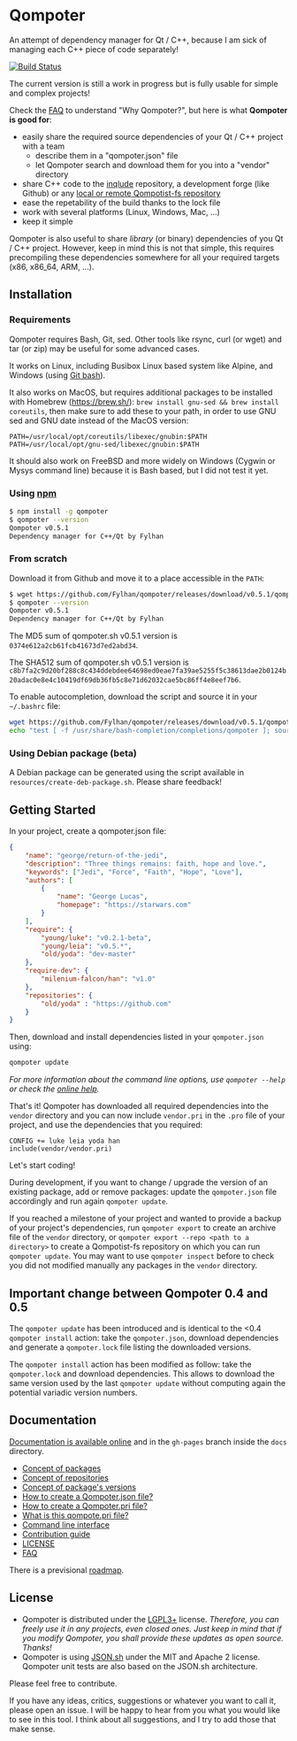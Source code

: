 Qompoter
================================

An attempt of dependency manager for Qt / C++, because I am sick of managing each C++ piece of code separately!

[![Build Status](https://travis-ci.org/Fylhan/qompoter.svg?branch=master)](https://travis-ci.org/Fylhan/qompoter)

The current version is still a work in progress but is fully usable for simple and complex projects!

Check the [FAQ](docs/FAQ.md) to understand "Why Qompoter?", but here is what **Qompoter is good for**:

* easily share the required source dependencies of your Qt / C++ project with a team
  * describe them in a "qompoter.json" file
  * let Qompoter search and download them for you into a "vendor" directory
* share C++ code to the [inqlude](https://inqlude.org/) repository, a development forge (like Github) or any [local or remote Qompotist-fs repository](docs/Repositories.md)
* ease the repetability of the build thanks to the lock file
* work with several platforms (Linux, Windows, Mac, ...)
* keep it simple

Qompoter is also useful to share *library* (or binary) dependencies of you Qt / C++ project. However, keep in mind this is not that simple, this requires precompiling these dependencies somewhere for all your required targets (x86, x86_64, ARM, ...).

Installation
-------------

### Requirements

Qompoter requires Bash, Git, sed. Other tools like rsync, curl (or wget) and tar (or zip) may be useful for some advanced cases.

It works on Linux, including Busibox Linux based system like Alpine, and Windows (using [Git bash](https://git-scm.com/)).

It also works on MacOS, but requires additional packages to be installed with Homebrew (https://brew.sh/): `brew install gnu-sed && brew install coreutils`, then make sure to add these to your path, in order to use GNU sed and GNU date instead of the MacOS version:

```
PATH=/usr/local/opt/coreutils/libexec/gnubin:$PATH
PATH=/usr/local/opt/gnu-sed/libexec/gnubin:$PATH
```

It should also work on FreeBSD and more widely on Windows (Cygwin or Mysys command line) because it is Bash based, but I did not test it yet.

### Using [npm](https://www.npmjs.com/)

```bash
$ npm install -g qompoter
$ qompoter --version
Qompoter v0.5.1
Dependency manager for C++/Qt by Fylhan
```

### From scratch

Download it from Github and move it to a place accessible in the `PATH`:

```bash
$ wget https://github.com/Fylhan/qompoter/releases/download/v0.5.1/qompoter.sh -O qompoter.sh && sudo mv qompoter.sh /usr/bin/qompoter
$ qompoter --version
Qompoter v0.5.1
Dependency manager for C++/Qt by Fylhan
```

The MD5 sum of qompoter.sh v0.5.1 version is `0374e612a2cb61fcb41673d7ed2abd34`.

The SHA512 sum of qompoter.sh v0.5.1 version is `c8b7fa2c9d20bf288c8c434ddebdee64698ed0eae7fa39ae5255f5c38613dae2b0124b20adac0e8e4c10419df69db36fb5c8e71d62032cae5bc86ff4e8eef7b6`.

To enable autocompletion, download the script and source it in your `~/.bashrc` file:

```bash
wget https://github.com/Fylhan/qompoter/releases/download/v0.5.1/qompoter_bash_completion.sh -O qompoter_bash_completion.sh && sudo mv qompoter_bash_completion.sh /usr/share/bash-completion/completions/qompoter
echo "test [ -f /usr/share/bash-completion/completions/qompoter ]; source /usr/share/bash-completion/completions/qompoter" >> ~/.bashrc
```

### Using Debian package (beta)

A Debian package can be generated using the script available in `resources/create-deb-package.sh`. Please share feedback!

Getting Started
-------------

In your project, create a qompoter.json file:

```json
{
    "name": "george/return-of-the-jedi",
    "description": "Three things remains: faith, hope and love.",
    "keywords": ["Jedi", "Force", "Faith", "Hope", "Love"],
    "authors": [
        {
            "name": "George Lucas",
            "homepage": "https://starwars.com"
        }
    ],
    "require": {
        "young/luke": "v0.2.1-beta",
        "young/leia": "v0.5.*",
        "old/yoda": "dev-master"
    },
    "require-dev": {
        "milenium-falcon/han": "v1.0"
    },
    "repositories": {
        "old/yoda" : "https://github.com"
    }
}
```

Then, download and install dependencies listed in your `qompoter.json` using:

```bash
qompoter update
```

*For more information about the command line options, use `qompoter --help` or check the [online help](docs/Command-line.md).*

That's it! Qompoter has downloaded all required dependencies into the `vendor` directory and you can now include `vendor.pri` in the `.pro` file of your project, and use the dependencies that you required:

```qmake
CONFIG += luke leia yoda han
include(vendor/vendor.pri)
```

Let's start coding!

During development, if you want to change / upgrade the version of an existing package, add or remove packages: update the `qompoter.json` file accordingly and run again `qompoter update`.

If you reached a milestone of your project and wanted to provide a backup of your project's dependencies, run `qompoter export` to create an archive file of the `vendor` directory, or `qompoter export --repo <path to a directory>` to create a Qompotist-fs repository on which you can run `qompoter update`. You may want to use `qompoter inspect` before to check you did not modified manually any packages in the `vendor` directory.

Important change between Qompoter 0.4 and 0.5
-------------

The `qompoter update` has been introduced and is identical to the <0.4 `qompoter install` action: take the `qompoter.json`, download dependencies and generate a `qompoter.lock` file listing the downloaded versions.

The `qompoter install` action has been modified as follow: take the `qompoter.lock` and download dependencies. This allows to download the same version used by the last `qompoter update` without computing again the potential variadic version numbers. 

Documentation
-------------

[Documentation is available online](https://fylhan.github.io/qompoter/) and in the `gh-pages` branch inside the `docs` directory.

* [Concept of packages](https://github.com/Fylhan/qompoter/blob/gh-pages/docs/Packages.md)
* [Concept of repositories](https://github.com/Fylhan/qompoter/blob/gh-pages/docs/Repositories.md)
* [Concept of package's versions](https://github.com/Fylhan/qompoter/blob/gh-pages/docs/Qompoter-json-file.md#require)
* [How to create a Qompoter.json file?](https://github.com/Fylhan/qompoter/blob/gh-pages/docs/Qompoter-json-file.md)
* [How to create a Qompoter.pri file?](dhttps://github.com/Fylhan/qompoter/blob/gh-pages/ocs/Qompoter-pri-file.md)
* [What is this qompote.pri file?](https://github.com/Fylhan/qompoter/blob/gh-pages/docs/Home-made-qompote.md)
* [Command line interface](https://github.com/Fylhan/qompoter/blob/gh-pages/docs/Command-line.md)
* [Contribution guide](CONTRIBUTING.md)
* [LICENSE](LICENSE)
* [FAQ](https://github.com/Fylhan/qompoter/blob/gh-pages/docs/FAQ.md)

There is a previsional [roadmap](https://github.com/Fylhan/qompoter/blob/gh-pages/docs/ROADMAP.md).

License
-------------

* Qompoter is distributed under the [LGPL3+](LICENSE) license. *Therefore, you can freely use it in any projects, even closed ones. Just keep in mind that if you modify Qompoter, you shall provide these updates as open source. Thanks!*
* Qompoter is using [JSON.sh](https://github.com/dominictarr/JSON.sh) under the MIT and Apache 2 license. Qompoter unit tests are also based on the JSON.sh architecture.

Please feel free to contribute.

If you have any ideas, critics, suggestions or whatever you want to call it, please open an issue. I will be happy to hear from you what you would like to see in this tool. I think about all suggestions, and I try to add those that make sense.
